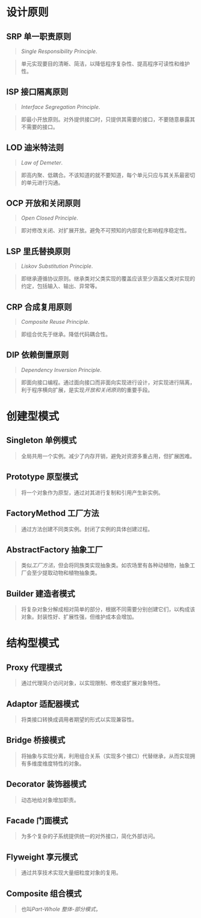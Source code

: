 # 设计原则

## SRP 单一职责原则

> *Single Responsibility Principle*.

> 单元实现要目的清晰、简洁，以降低程序复杂性、提高程序可读性和维护性。

## ISP 接口隔离原则

> *Interface Segregation Principle*.

> 即最小开放原则。对外提供接口时，只提供其需要的接口，不要随意暴露其不需要的接口。

## LOD 迪米特法则

> *Law of Demeter*.

> 即高内聚、低耦合。不该知道的就不要知道，每个单元只应与其关系最密切的单元进行沟通。

## OCP 开放和关闭原则

> *Open Closed Principle*.

> 即对修改关闭、对扩展开放。避免不可预知的内部变化影响程序稳定性。

## LSP 里氏替换原则

> *Liskov Substitution Principle*.

> 即继承遵循协议原则。继承类对父类实现的覆盖应该至少涵盖父类对实现的约定，包括输入、输出、异常等。

## CRP 合成复用原则

> *Composite Reuse Principle*.

> 即组合优先于继承。降低代码耦合性。

## DIP 依赖倒置原则

> *Dependency Inversion Principle*.

> 即面向接口编程。通过面向接口而非面向实现进行设计，对实现进行隔离，利于程序横向扩展，是实现*开放和关闭原则*的重要手段。

# 创建型模式

## Singleton 单例模式

> 全局共用一个实例。减少了内存开销，避免对资源多重占用，但扩展困难。

## Prototype 原型模式

> 将一个对象作为原型，通过对其进行复制和引用产生新实例。

## FactoryMethod 工厂方法

> 通过方法创建不同类实例。封闭了实例的具体创建过程。

## AbstractFactory 抽象工厂

> 类似*工厂方法*，但会将同族类实现抽象类。如农场里有各种动植物，抽象工厂会至少提取动物和植物抽象类。

## Builder 建造者模式

> 将复杂对象分解成相对简单的部分，根据不同需要分别创建它们，以构成该对象。封装性好、扩展性强，但维护成本会增加。

# 结构型模式

## Proxy 代理模式

> 通过代理简介访问对象，以实现限制、修改或扩展对象特性。

## Adaptor 适配器模式

> 将类接口转换成调用者期望的形式以实现兼容性。

## Bridge 桥接模式

> 将抽象与实现分离，利用组合关系（实现多个接口）代替继承，从而实现拥有多维度维度特性的对象。

## Decorator 装饰器模式

> 动态地给对象增加职责。

## Facade 门面模式

> 为多个复杂的子系统提供统一的对外接口，简化外部访问。

## Flyweight 享元模式

> 通过共享技术实现大量细粒度对象的复用。

## Composite 组合模式

> 也叫*Part-Whole 整体-部分模式*，
